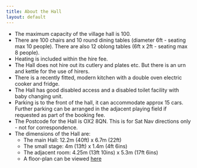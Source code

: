 ```yaml
---
title: About the Hall
layout: default
---
```


* The maximum capacity of the village hall is 100.
* There are 100 chairs and 10 round dining tables (diameter 6ft - seating max 10 people). There are
  also 12 oblong tables (6ft x 2ft - seating max 8 people).
* Heating is included within the hire fee.
* The Hall does not hire out its cutlery and plates etc.  But there is an urn and kettle for the
  use of hirers.
* There is a recently fitted, modern kitchen with a double oven electric cooker and fridge. 
* The Hall has good disabled access and a disabled toilet facility with baby changing unit.
* Parking is to the front of the hall, it can accommodate approx 15 cars. Further parking can be
  arranged in the adjacent playing field if requested as part of the booking fee.
* The Postcode for the Hall is OX2 8QN.  This is for Sat Nav directions only - not for
  correspondence.
* The dimensions of the Hall are:
  * The main Hall: 12.2m (40ft) x 6.7m (22ft)
  * The small stage: 4m (13ft) x 1.4m (4ft 6ins)
  * The adjacent room: 4.25m (13ft 10ins) x 5.3m (17ft 6ins)
  * A floor-plan can be viewed [here](resources/floorplan.pdf)
